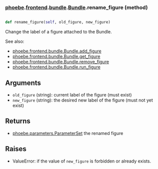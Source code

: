 ### [phoebe](phoebe.md).[frontend](phoebe.frontend.md).[bundle](phoebe.frontend.bundle.md).[Bundle](phoebe.frontend.bundle.Bundle.md).rename_figure (method)


```py

def rename_figure(self, old_figure, new_figure)

```



Change the label of a figure attached to the Bundle.

See also:
* [phoebe.frontend.bundle.Bundle.add_figure](phoebe.frontend.bundle.Bundle.add_figure.md)
* [phoebe.frontend.bundle.Bundle.get_figure](phoebe.frontend.bundle.Bundle.get_figure.md)
* [phoebe.frontend.bundle.Bundle.remove_figure](phoebe.frontend.bundle.Bundle.remove_figure.md)
* [phoebe.frontend.bundle.Bundle.run_figure](phoebe.frontend.bundle.Bundle.run_figure.md)

Arguments
----------
* `old_figure` (string): current label of the figure (must exist)
* `new_figure` (string): the desired new label of the figure
    (must not yet exist)

Returns
--------
* [phoebe.parameters.ParameterSet](phoebe.parameters.ParameterSet.md) the renamed figure

Raises
--------
* ValueError: if the value of `new_figure` is forbidden or already exists.

